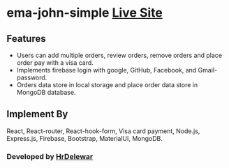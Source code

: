 # ema-john-simple [Live Site](https://hrdelwar-ema-john-simple.netlify.app/)


## Features
* Users can add multiple orders, review orders, remove orders and place order pay with a visa card.
* Implements firebase login with google, GitHub, Facebook, and Gmail-password.
* Orders data store in local storage and place order data store in MongoDB database.

## Implement By
 React, React-router, React-hook-form, Visa card payment, Node.js, Express.js,
 Firebase, Bootstrap, MaterialUI, MongoDB.

### Developed by [HrDelewar](https://www.linkedin.com/in/hrdelwar/)